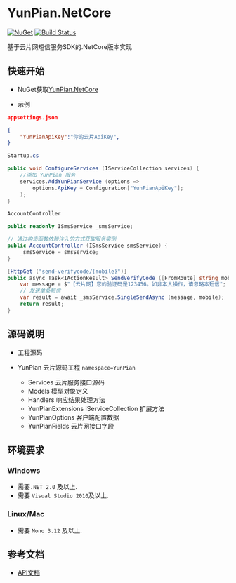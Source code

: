 # YunPian.NetCore

[![NuGet](https://img.shields.io/nuget/v/YunPian.NetCore.svg)](https://www.nuget.org/packages/YunPian.NetCore/)
[![Build Status](https://dev.azure.com/1044635791/YunPian/_apis/build/status/l1044635791.YunPian)](https://dev.azure.com/1044635791/YunPian/_build/latest?definitionId=5)

基于云片网短信服务SDK的.NetCore版本实现

## 快速开始

- NuGet获取[YunPian.NetCore](https://www.nuget.org/packages/YunPian.NetCore/)

- 示例

```json
appsettings.json

{
    "YunPianApiKey":"你的云片ApiKey",
}
```

```csharp
Startup.cs

public void ConfigureServices (IServiceCollection services) {  
    //添加 YunPian 服务
    services.AddYunPianService (options =>  
        options.ApiKey = Configuration["YunPianApiKey"];  
    );
}
```

```csharp
AccountController

public readonly ISmsService _smsService;

// 通过构造函数依赖注入的方式获取服务实例
public AccountController (ISmsService smsService) {
    _smsService = smsService;
}

[HttpGet ("send-verifycode/{mobile}")]
public async Task<IActionResult> SendVerifyCode ([FromRoute] string mobile) {
    var message = $"【云片网】您的验证码是123456。如非本人操作，请忽略本短信";
    // 发送单条短信
    var result = await _smsService.SingleSendAsync (message, mobile);
    return result;
}
```

## 源码说明

- 工程源码

- YunPian 云片源码工程 `namespace=YunPian`
  - Services 云片服务接口源码
  - Models 模型对象定义
  - Handlers 响应结果处理方法
  - YunPianExtensions IServiceCollection 扩展方法
  - YunPianOptions 客户端配置数据
  - YunPianFields 云片网接口字段

## 环境要求

### Windows

- 需要`.NET 2.0` 及以上.
- 需要 `Visual Studio 2010`及以上.

### Linux/Mac

- 需要 `Mono 3.12` 及以上.

## 参考文档

- [API文档](https://www.yunpian.com/api2.0/guide.html)
